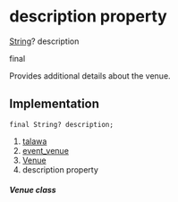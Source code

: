 
<div>

# description property

</div>


[String](https://api.flutter.dev/flutter/dart-core/String-class.html)?
description


final




Provides additional details about the venue.



## Implementation

``` language-dart
final String? description;
```







1.  [talawa](../../index.html)
2.  [event_venue](../../models_events_event_venue/)
3.  [Venue](../../models_events_event_venue/Venue-class.html)
4.  description property

##### Venue class







